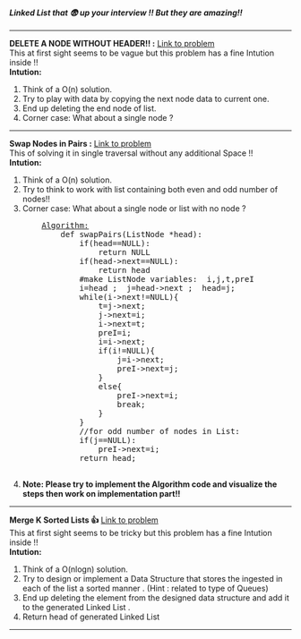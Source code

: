 <link rel="stylesheet" href="https://cdnjs.cloudflare.com/ajax/libs/materialize/1.0.0/css/materialize.min.css">
<h5>Linked List that 😨 up your interview !! But they are amazing!!</h5>
<hr>
<strong>DELETE A NODE WITHOUT HEADER!! :</strong>
<a href='https://practice.geeksforgeeks.org/problems/delete-without-head-pointer/1'>Link to problem</a>
<br>
This at first sight seems to be vague but this problem has a fine Intution inside !! <br>
<strong>Intution:</strong>
<ol>
    <li>Think of a O(n) solution.</li>
    <li>Try to play with data by copying the next node data to current one.</li>
    <li>End up deleting the end node of list.</li>
    <li>Corner case: What about a single node ?</li>
</ol>
<hr>
<strong>Swap Nodes in Pairs :</strong>
<a href='https://leetcode.com/problems/swap-nodes-in-pairs/'>Link to problem</a>
<br>This of solving it in single traversal without any additional Space !!<br>
<strong>Intution:</strong>
<ol>
    <li>Think of a O(n) solution.</li>
    <li>Try to think to work with list containing both even and odd number of nodes!!</li>
    <li>Corner case: What about a single node or list with no node ?</li>
    <pre>
    <u>Algorithm:</u>
        def swapPairs(ListNode *head):
            if(head==NULL):
                return NULL
            if(head->next==NULL):
                return head
            #make ListNode variables:  i,j,t,preI
            i=head ;  j=head->next ;  head=j;
            while(i->next!=NULL){
                t=j->next;
                j->next=i;
                i->next=t;
                preI=i;
                i=i->next;
                if(i!=NULL){
                    j=i->next;
                    preI->next=j;
                }
                else{
                    preI->next=i;
                    break;
                }
            }
            //for odd number of nodes in List:
            if(j==NULL):
                preI->next=i;
            return head;
    </pre>
    <li><strong>Note: Please try to implement the Algorithm code and visualize the steps then work on implementation part!!</strong></li>
</ol>

<hr>
<strong>Merge K Sorted Lists 👍</strong>
<a href='https://leetcode.com/problems/merge-k-sorted-lists/'>Link to problem</a>
<br>
This at first sight seems to be tricky but this problem has a fine Intution inside !! <br>
<strong>Intution:</strong>
<ol>
    <li>Think of a O(nlogn)  solution.</li>
    <li>Try to design or implement a Data Structure that stores the ingested in each of the list a sorted manner . (Hint : related to type of Queues)</li>
    <li>End up deleting the element from the designed data structure and add it to the generated Linked List .</li>
    <li>Return head of generated Linked List</li>
</ol>
<hr>
    